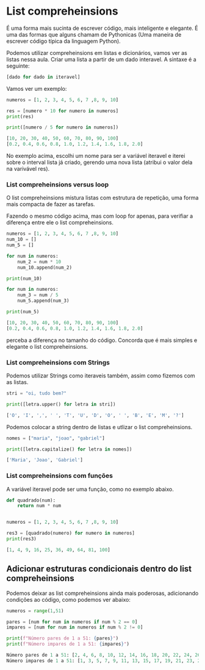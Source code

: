 # List compreheinsions

É uma forma mais sucinta de escrever código, mais inteligente e elegante. 
É uma das formas que alguns chamam de Pythonicas (Uma maneira de escrever código típica da linguagem Python). 

Podemos utilizar compreheinsions em listas e dicionários, vamos ver as listas nessa aula.
Criar uma lista a partir de um dado interavel. A sintaxe é a seguinte:

```Python
[dado for dado in iteravel]
```

Vamos ver um exemplo:

```Python
numeros = [1, 2, 3, 4, 5, 6, 7 ,8, 9, 10]

res = [numero * 10 for numero in numeros]
print(res)

print([numero / 5 for numero in numeros])

```

```Python
[10, 20, 30, 40, 50, 60, 70, 80, 90, 100]
[0.2, 0.4, 0.6, 0.8, 1.0, 1.2, 1.4, 1.6, 1.8, 2.0]
```
No exemplo acima, escolhi um nome para ser a variável iteravel e iterei sobre o interval lista já criado, gerendo uma nova lista (atribui o valor dela na varivável res).

### List compreheinsions versus loop

O list compreheinsions mistura listas com estrutura de repetição, uma forma mais compacta de fazer as tarefas.

Fazendo o mesmo código acima, mas com loop for apenas, para verifiar a diferença entre ele o list compreheinsions.

```Python
numeros = [1, 2, 3, 4, 5, 6, 7 ,8, 9, 10]
num_10 = []
num_5 = []

for num in numeros:
    num_2 = num * 10
    num_10.append(num_2)

print(num_10)

for num in numeros:
    num_3 = num / 5
    num_5.append(num_3)

print(num_5)

```

```Python
[10, 20, 30, 40, 50, 60, 70, 80, 90, 100]
[0.2, 0.4, 0.6, 0.8, 1.0, 1.2, 1.4, 1.6, 1.8, 2.0]
```

perceba a diferença no tamanho do código. Concorda que é mais simples e elegante o list compreheinsions.

### List compreheinsions com Strings

Podemos utilizar Strings como iteraveis também, assim como fizemos com as listas. 

```Python
stri = "oi, tudo bem?"

print([letra.upper() for letra in stri])

```

```Python
['O', 'I', ',', ' ', 'T', 'U', 'D', 'O', ' ', 'B', 'E', 'M', '?']
```

Podemos colocar a string dentro de listas e utlizar o list compreheinsions.

```Python
nomes = ["maria", "joao", "gabriel"]

print([letra.capitalize() for letra in nomes])

```

```Python
['Maria', 'Joao', 'Gabriel']
```

### List compreheinsions com funções 

A variável iteravel pode ser uma função, como no exemplo abaixo.

```python
def quadrado(num):
    return num * num


numeros = [1, 2, 3, 4, 5, 6, 7 ,8, 9, 10]

res3 = [quadrado(numero) for numero in numeros]
print(res3)

```

```Python
[1, 4, 9, 16, 25, 36, 49, 64, 81, 100]
```

## Adicionar estruturas condicionais dentro do list compreheinsions 

Podemos deixar as list compreheinsions ainda mais poderosas, adicionando condições ao código, como podemos ver abaixo:

```Python
numeros = range(1,51)

pares = [num for num in numeros if num % 2 == 0]
impares = [num for num in numeros if num % 2 != 0]

print(f"Número pares de 1 a 51: {pares}")
print(f"Número impares de 1 a 51: {impares}")

```

```python
Número pares de 1 a 51: [2, 4, 6, 8, 10, 12, 14, 16, 18, 20, 22, 24, 26, 28, 30, 32, 34, 36, 38, 40, 42, 44, 46, 48, 50]
Número impares de 1 a 51: [1, 3, 5, 7, 9, 11, 13, 15, 17, 19, 21, 23, 25, 27, 29, 31, 33, 35, 37, 39, 41, 43, 45, 47, 49]
```
